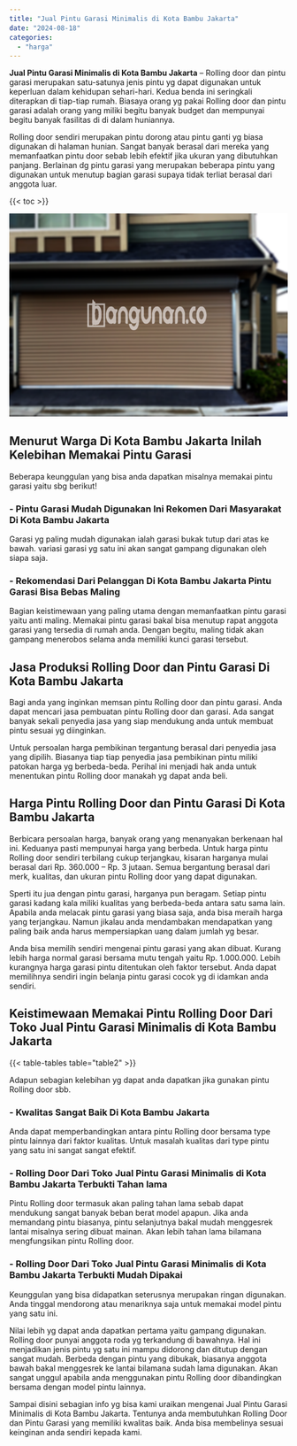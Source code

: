 ```yaml
---
title: "Jual Pintu Garasi Minimalis di Kota Bambu Jakarta"
date: "2024-08-18"
categories: 
  - "harga"
---
```


**Jual Pintu Garasi Minimalis di Kota Bambu Jakarta** – Rolling door dan pintu garasi merupakan satu-satunya jenis pintu yg dapat digunakan untuk keperluan dalam kehidupan sehari-hari. Kedua benda ini seringkali diterapkan di tiap-tiap rumah. Biasaya orang yg pakai Rolling door dan pintu garasi adalah orang yang miliki begitu banyak budget dan mempunyai begitu banyak fasilitas di di dalam huniannya.

Rolling door sendiri merupakan pintu dorong atau pintu ganti yg biasa digunakan di halaman hunian. Sangat banyak berasal dari mereka yang memanfaatkan pintu door sebab lebih efektif jika ukuran yang dibutuhkan panjang. Berlainan dg pintu garasi yang merupakan beberapa pintu yang digunakan untuk menutup bagian garasi supaya tidak terliat berasal dari anggota luar.

{{< toc >}}

![Jual Pintu Garasi Minimalis di Kota Bambu Jakarta](/images/pintu-garasi-50.png)

## Menurut Warga Di Kota Bambu Jakarta Inilah Kelebihan Memakai Pintu Garasi

Beberapa keunggulan yang bisa anda dapatkan misalnya memakai pintu garasi yaitu sbg berikut!

### \- Pintu Garasi Mudah Digunakan Ini Rekomen Dari Masyarakat Di Kota Bambu Jakarta

Garasi yg paling mudah digunakan ialah garasi bukak tutup dari atas ke bawah. variasi garasi yg satu ini akan sangat gampang digunakan oleh siapa saja.

### \- Rekomendasi Dari Pelanggan Di Kota Bambu Jakarta Pintu Garasi Bisa Bebas Maling

Bagian keistimewaan yang paling utama dengan memanfaatkan pintu garasi yaitu anti maling. Memakai pintu garasi bakal bisa menutup rapat anggota garasi yang tersedia di rumah anda. Dengan begitu, maling tidak akan gampang menerobos selama anda memiliki kunci garasi tersebut.

## Jasa Produksi Rolling Door dan Pintu Garasi Di Kota Bambu Jakarta

Bagi anda yang inginkan memsan pintu Rolling door dan pintu garasi. Anda dapat mencari jasa pembuatan pintu Rolling door dan garasi. Ada sangat banyak sekali penyedia jasa yang siap mendukung anda untuk membuat pintu sesuai yg diinginkan.

Untuk persoalan harga pembikinan tergantung berasal dari penyedia jasa yang dipilih. Biasanya tiap tiap penyedia jasa pembikinan pintu miliki patokan harga yg berbeda-beda. Perihal ini menjadi hak anda untuk menentukan pintu Rolling door manakah yg dapat anda beli.

## Harga Pintu Rolling Door dan Pintu Garasi Di Kota Bambu Jakarta

Berbicara persoalan harga, banyak orang yang menanyakan berkenaan hal ini. Keduanya pasti mempunyai harga yang berbeda. Untuk harga pintu Rolling door sendiri terbilang cukup terjangkau, kisaran harganya mulai berasal dari Rp. 360.000 – Rp. 3 jutaan. Semua bergantung berasal dari merk, kualitas, dan ukuran pintu Rolling door yang dapat digunakan.

Sperti itu jua dengan pintu garasi, harganya pun beragam. Setiap pintu garasi kadang kala miliki kualitas yang berbeda-beda antara satu sama lain. Apabila anda melacak pintu garasi yang biasa saja, anda bisa meraih harga yang terjangkau. Namun jikalau anda mendambakan mendapatkan yang paling baik anda harus mempersiapkan uang dalam jumlah yg besar.

Anda bisa memilih sendiri mengenai pintu garasi yang akan dibuat. Kurang lebih harga normal garasi bersama mutu tengah yaitu Rp. 1.000.000. Lebih kurangnya harga garasi pintu ditentukan oleh faktor tersebut. Anda dapat memilihnya sendiri ingin belanja pintu garasi cocok yg di idamkan anda sendiri.

## Keistimewaan Memakai Pintu Rolling Door Dari Toko Jual Pintu Garasi Minimalis di Kota Bambu Jakarta

{{< table-tables table="table2" >}}

Adapun sebagian kelebihan yg dapat anda dapatkan jika gunakan pintu Rolling door sbb.

### \- Kwalitas Sangat Baik Di Kota Bambu Jakarta

Anda dapat memperbandingkan antara pintu Rolling door bersama type pintu lainnya dari faktor kualitas. Untuk masalah kualitas dari type pintu yang satu ini sangat sangat efektif.

### \- Rolling Door Dari Toko Jual Pintu Garasi Minimalis di Kota Bambu Jakarta Terbukti Tahan lama

Pintu Rolling door termasuk akan paling tahan lama sebab dapat mendukung sangat banyak beban berat model apapun. Jika anda memandang pintu biasanya, pintu selanjutnya bakal mudah menggesrek lantai misalnya sering dibuat mainan. Akan lebih tahan lama bilamana mengfungsikan pintu Rolling door.

### \- Rolling Door Dari Toko Jual Pintu Garasi Minimalis di Kota Bambu Jakarta Terbukti Mudah Dipakai

Keunggulan yang bisa didapatkan seterusnya merupakan ringan digunakan. Anda tinggal mendorong atau menariknya saja untuk memakai model pintu yang satu ini.

Nilai lebih yg dapat anda dapatkan pertama yaitu gampang digunakan. Rolling door punyai anggota roda yg terkandung di bawahnya. Hal ini menjadikan jenis pintu yg satu ini mampu didorong dan ditutup dengan sangat mudah. Berbeda dengan pintu yang dibukak, biasanya anggota bawah bakal menggesrek ke lantai bilamana sudah lama digunakan. Akan sangat unggul apabila anda menggunakan pintu Rolling door dibandingkan bersama dengan model pintu lainnya.

Sampai disini sebagian info yg bisa kami uraikan mengenai Jual Pintu Garasi Minimalis di Kota Bambu Jakarta. Tentunya anda membutuhkan Rolling Door dan Pintu Garasi yang memiliki kwalitas baik. Anda bisa membelinya sesuai keinginan anda sendiri kepada kami.
